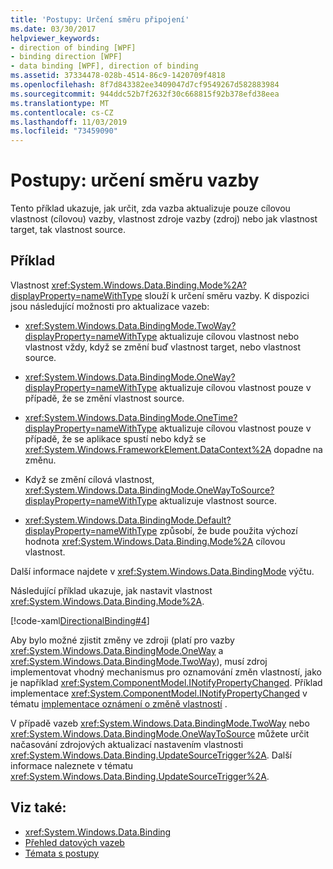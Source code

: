 ```yaml
---
title: 'Postupy: Určení směru připojení'
ms.date: 03/30/2017
helpviewer_keywords:
- direction of binding [WPF]
- binding direction [WPF]
- data binding [WPF], direction of binding
ms.assetid: 37334478-028b-4514-86c9-1420709f4818
ms.openlocfilehash: 8f7d843382ee3409047d7cf9549267d582883984
ms.sourcegitcommit: 944ddc52b7f2632f30c668815f92b378efd38eea
ms.translationtype: MT
ms.contentlocale: cs-CZ
ms.lasthandoff: 11/03/2019
ms.locfileid: "73459090"
---
```

# <a name="how-to-specify-the-direction-of-the-binding"></a>Postupy: určení směru vazby

Tento příklad ukazuje, jak určit, zda vazba aktualizuje pouze cílovou vlastnost (cílovou) vazby, vlastnost zdroje vazby (zdroj) nebo jak vlastnost target, tak vlastnost source.  
  
## <a name="example"></a>Příklad  
 Vlastnost <xref:System.Windows.Data.Binding.Mode%2A?displayProperty=nameWithType> slouží k určení směru vazby. K dispozici jsou následující možnosti pro aktualizace vazeb:  
  
- <xref:System.Windows.Data.BindingMode.TwoWay?displayProperty=nameWithType> aktualizuje cílovou vlastnost nebo vlastnost vždy, když se změní buď vlastnost target, nebo vlastnost source.  
  
- <xref:System.Windows.Data.BindingMode.OneWay?displayProperty=nameWithType> aktualizuje cílovou vlastnost pouze v případě, že se změní vlastnost source.  
  
- <xref:System.Windows.Data.BindingMode.OneTime?displayProperty=nameWithType> aktualizuje cílovou vlastnost pouze v případě, že se aplikace spustí nebo když se <xref:System.Windows.FrameworkElement.DataContext%2A> dopadne na změnu.  
  
- Když se změní cílová vlastnost, <xref:System.Windows.Data.BindingMode.OneWayToSource?displayProperty=nameWithType> aktualizuje vlastnost source.  
  
- <xref:System.Windows.Data.BindingMode.Default?displayProperty=nameWithType> způsobí, že bude použita výchozí hodnota <xref:System.Windows.Data.Binding.Mode%2A> cílovou vlastnost.  
  
 Další informace najdete v <xref:System.Windows.Data.BindingMode> výčtu.  
  
 Následující příklad ukazuje, jak nastavit vlastnost <xref:System.Windows.Data.Binding.Mode%2A>.  
  
 [!code-xaml[DirectionalBinding#4](~/samples/snippets/csharp/VS_Snippets_Wpf/DirectionalBinding/CSharp/Page1.xaml#4)]  
  
 Aby bylo možné zjistit změny ve zdroji (platí pro vazby <xref:System.Windows.Data.BindingMode.OneWay> a <xref:System.Windows.Data.BindingMode.TwoWay>), musí zdroj implementovat vhodný mechanismus pro oznamování změn vlastností, jako je například <xref:System.ComponentModel.INotifyPropertyChanged>. Příklad implementace <xref:System.ComponentModel.INotifyPropertyChanged> v tématu [implementace oznámení o změně vlastností](how-to-implement-property-change-notification.md) .  
  
 V případě vazeb <xref:System.Windows.Data.BindingMode.TwoWay> nebo <xref:System.Windows.Data.BindingMode.OneWayToSource> můžete určit načasování zdrojových aktualizací nastavením vlastnosti <xref:System.Windows.Data.Binding.UpdateSourceTrigger%2A>. Další informace naleznete v tématu <xref:System.Windows.Data.Binding.UpdateSourceTrigger%2A>.  
  
## <a name="see-also"></a>Viz také:

- <xref:System.Windows.Data.Binding>
- [Přehled datových vazeb](../../../desktop-wpf/data/data-binding-overview.md)
- [Témata s postupy](data-binding-how-to-topics.md)
